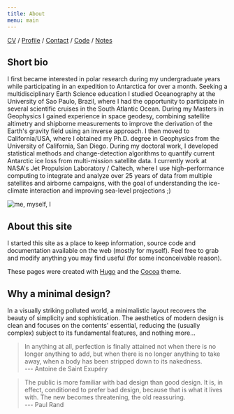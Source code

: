```yaml
---
title: About
menu: main
---
```


[CV](https://github.com/fspaolo/cv/blob/master/paolo_cv.pdf) / 
[Profile](https://science.jpl.nasa.gov/people/Serrano%20Paolo) /
[Contact](mailto:fspaolo@gmail.com) / 
[Code](https://github.com/fspaolo/) / 
[Notes](https://gist.github.com/fspaolo/) 


## Short bio

I first became interested in polar research during my undergraduate years while participating in an expedition to Antarctica for over a month. Seeking a multidisciplinary Earth Science education I studied Oceanography at the University of Sao Paulo, Brazil, where I had the opportunity to participate in several scientific cruises in the South Atlantic Ocean. During my Masters in Geophysics I gained experience in space geodesy, combining satellite altimetry and shipborne measurements to improve the derivation of the Earth's gravity field using an inverse approach. I then moved to California/USA, where I obtained my Ph.D. degree in Geophysics from the University of California, San Diego. During my doctoral work, I developed statistical methods and change-detection algorithms to quantify current Antarctic ice loss from multi-mission satellite data. I currently work at NASA's Jet Propulsion Laboratory / Caltech, where I use high-performance computing to integrate and analyze over 25 years of data from multiple satellites and airborne campaigns, with the goal of understanding the ice-climate interaction and improving sea-level projections ;)

![me, myself, I](/img/portrait.jpeg)


## About this site

I started this site as a place to keep information, source code and documentation available on the web (mostly for myself). Feel free to grab and modify anything you may find useful (for some inconceivable reason).

These pages were created with [Hugo](https://gohugo.io/) and the [Cocoa](https://github.com/nishanths/cocoa-hugo-theme) theme.


## Why a minimal design?

In a visually striking polluted world, a minimalistic layout recovers the beauty of simplicity and sophistication. The aesthetics of modern design is clean and focuses on the contents' essential, reducing the (usually complex) subject to its fundamental features, and nothing more...

> In anything at all, perfection is finally attained not when there is no longer anything to add, but when there is no longer anything to take away, when a body has been stripped down to its nakedness.  
--- Antoine de Saint Exupéry  


> The public is more familiar with bad design than good design. It is, in effect, conditioned to prefer bad design, because that is what it lives with. The new becomes threatening, the old reassuring.  
--- Paul Rand
